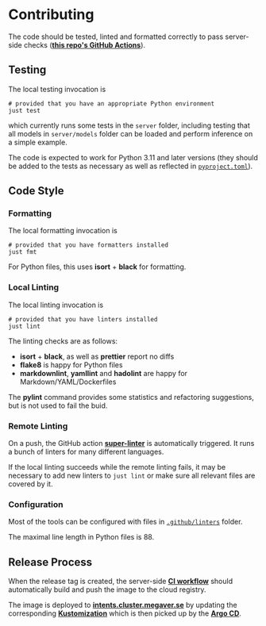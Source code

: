 # Contributing

The code should be tested,
linted and formatted correctly to pass server-side checks
(**[this repo's GitHub Actions](https://github.com/ilyannn/intent-classifier/actions)**).

## Testing

The local testing invocation is

```shell
# provided that you have an appropriate Python environment
just test
```

which currently runs some tests in the `server` folder,
including testing
that all models in `server/models` folder can be loaded
and perform inference on a simple example.

The code is expected to work for Python 3.11 and later versions
(they should be added to the tests as necessary as well as reflected in [`pyproject.toml`](pyproject.toml)).

## Code Style

### Formatting

The local formatting invocation is

```shell
# provided that you have formatters installed
just fmt
```

For Python files, this uses **isort** + **black** for formatting.

### Local Linting

The local linting invocation is

```shell
# provided that you have linters installed
just lint
```

The linting checks are as follows:

- **isort** + **black**, as well as **prettier** report no diffs
- **flake8** is happy for Python files
- **markdownlint**, **yamllint** and **hadolint** are happy for Markdown/YAML/Dockerfiles

The **pylint** command provides some statistics and refactoring suggestions, but is not used to fail the buid.

### Remote Linting

On a push,
the GitHub action **[super-linter](https://github.com/super-linter/super-linter)** is automatically triggered.
It runs a bunch of linters for many different languages.

If the local linting succeeds
while the remote linting fails,
it may be necessary to add new linters to
`just lint` or make sure all relevant files are covered by it.

### Configuration

Most of the tools can be configured with files in [`.github/linters`](.github/linters) folder.

The maximal line length in Python files is 88.

## Release Process

When the release tag is created,
the server-side **[CI workflow](https://github.com/ilyannn/intent-classifier/actions/workflows/docker-image.yml)** should automatically build and push the image to the cloud registry.

The image is deployed to **[intents.cluster.megaver.se](https://intents.cluster.megaver.se/info)**
by updating the corresponding **[Kustomization](https://docs.cluster.megaver.se/cluster/automatic/apps/kustomization.yaml)**
which is then picked up by the **[Argo CD](https://argocd.cluster.megaver.se)**.
